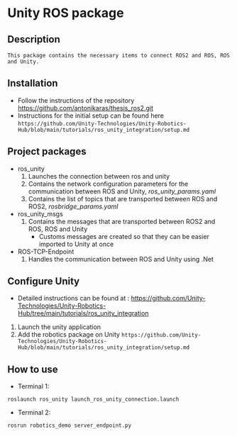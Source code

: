 # Unity ROS package

## Description

    This package contains the necessary items to connect ROS2 and ROS, ROS and Unity.

## Installation

* Follow the instructions of the repository https://github.com/antonikaras/thesis_ros2.git
* Instructions for the initial setup can be found here ```https://github.com/Unity-Technologies/Unity-Robotics-Hub/blob/main/tutorials/ros_unity_integration/setup.md``` 

## Project packages

* ros_unity
    1. Launches the connection between ros and unity
    2. Contains the network configuration parameters for the communication between ROS and Unity, *ros_unity_params.yaml*
    3. Contains the list of topics that are transported between ROS and ROS2, *rosbridge_params.yaml*
* ros_unity_msgs
    1. Contains the messages that are transported between ROS2 and ROS, ROS and Unity
        * Customs messages are created so that they can be easier imported to Unity at once
* ROS-TCP-Endpoint
    1. Handles the communication between ROS and Unity using .Net 

## Configure Unity

 * Detailed instructions can be found at : https://github.com/Unity-Technologies/Unity-Robotics-Hub/tree/main/tutorials/ros_unity_integration
 1. Launch the unity application
 2. Add the robotics package on Unity ```https://github.com/Unity-Technologies/Unity-Robotics-Hub/blob/main/tutorials/ros_unity_integration/setup.md```

## How to use

* Terminal 1:
```
roslaunch ros_unity launch_ros_unity_connection.launch
```
* Terminal 2:
```
rosrun robotics_demo server_endpoint.py
```